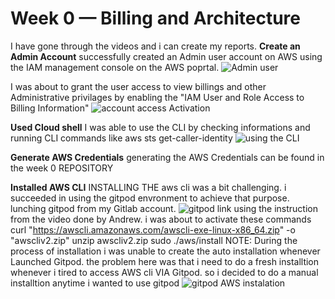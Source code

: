 # Week 0 — Billing and Architecture
I have gone through the videos and i can create my reports.
**Create an Admin Account**
successfully created an Admin user account on AWS using the IAM management console on the AWS poprtal.
![Admin user](https://user-images.githubusercontent.com/121178341/221856293-340239f6-abdf-4282-97be-41c11a9b8437.PNG)

I was about to grant the user access to view billings and other Administrative privilages by enabling the "IAM User and Role Access to Billing Information"
![account access Activation](https://user-images.githubusercontent.com/121178341/221858388-8ab8f252-0367-4d74-8f06-8f5640e124c9.PNG)

**Used Cloud shell**
I was able to use the CLI by checking informations and running CLI commands like aws sts get-caller-identity
![using the CLI](https://user-images.githubusercontent.com/121178341/221865017-7b8c6529-af56-4c22-8db2-a8cfc04bb720.PNG)

**Generate AWS Credentials**
generating the AWS Credentials can be found in the week 0 REPOSITORY

**Installed AWS CLI**
INSTALLING THE aws cli was a bit challenging. i succeeded in using the gitpod envronment to achieve that purpose.
lunching gitpod from my Gitlab account.
![gitpod link](https://user-images.githubusercontent.com/121178341/221866353-8e61828f-93e2-434b-ba29-a0289d2ae250.PNG)
using the instruction from the video done by Andrew. i was about to activate these commands 
curl "https://awscli.amazonaws.com/awscli-exe-linux-x86_64.zip" -o "awscliv2.zip"
unzip awscliv2.zip
sudo ./aws/install
NOTE: 
During the process of installation i was unable to create the auto installation whenever Launched Gitpod. the problem here was that i need to 
do a fresh installtion whenever i tired to access AWS cli VIA Gitpod. 
so i decided to do a manual installtion anytime i wanted to use gitpod
![gitpod AWS instalation](https://user-images.githubusercontent.com/121178341/221867999-6a06c817-ea91-45b6-bde8-b13c7ba135b3.PNG)


